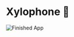 


# Xylophone 🎹

![Finished App](https://github.com/londonappbrewery/Images/blob/master/xylophone-flutter.png)


